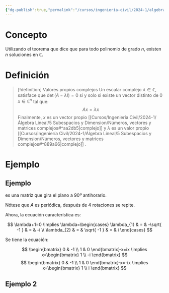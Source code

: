 ```yaml
---
{"dg-publish":true,"permalink":"/cursos/ingenieria-civil/2024-1/algebra-lineal/6-valores-y-vectores-propios-de-matrices-simetricas/valores-propios-complejos/","tags":["ExMAT1203"]}
---
```


# Concepto

Utilizando el teorema que dice que para todo polinomio de grado $n$, existen $n$ soluciones en $\mathbb{C}$.

# Definición

> [!definition] Valores propios complejos
> Un escalar complejo $\lambda \in\mathbb{C}$, satisface que $\det(A-\lambda I)=0$ si y solo si existe un vector distinto de 0 $x \in \mathbb{C}^{n}$ tal que:
> $$Ax=\lambda x$$
> Finalmente, $x$ es un vector propio [[Cursos/Ingeniería Civil/2024-1/Álgebra Lineal/5 Subespacios y Dimension/Números, vectores y matrices complejos#^aa2db5\|complejo]]  y $\lambda$ es un valor propio [[Cursos/Ingeniería Civil/2024-1/Álgebra Lineal/5 Subespacios y Dimension/Números, vectores y matrices complejos#^889a66\|complejo]] .

# Ejemplo
## Ejemplo

es una matriz que gira el plano a $90º$ antihorario.

Nótese que $A$ es periódica, después de 4 rotaciones se repite.

Ahora, la ecuación característica es:

$$
\lambda+1=0 \implies \lambda=\begin{cases}
\lambda_{1} & = & -\sqrt{ -1 } & = & -i \\
\lambda_{2} & = & \sqrt{ -1 } & = & i
\end{cases}
$$

Se tiene la ecuación:

$$
\begin{bmatrix}
0 & -1 \\
1 & 0
\end{bmatrix}·x=ix \implies x=\begin{bmatrix}
1 \\
-i
\end{bmatrix}
$$
$$
\begin{bmatrix}
0 & -1 \\
1 & 0
\end{bmatrix}·x=-ix \implies x=\begin{bmatrix}
1 \\
i
\end{bmatrix}
$$
## Ejemplo 2